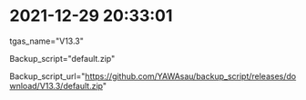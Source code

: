 # 2021-12-29 20:33:01

tgas_name="V13.3"

Backup_script="default.zip"

Backup_script_url="https://github.com/YAWAsau/backup_script/releases/download/V13.3/default.zip"
